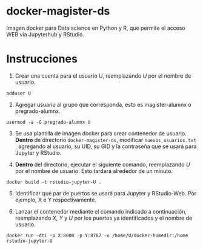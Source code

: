 # docker-magister-ds
Imagen docker para Data science en Python y R, que permite el acceso WEB vía  Jupyterhub y RStudio.

# Instrucciones

1. Crear una cuenta para el usuario U, reemplazando *U* por el nombre de usuario.

```adduser U```

2. Agregar usuario al grupo que corresponda, esto es  magister-alumnx o pregrado-alumnx. 

```
usermod -a -G pregrado-alumnx U
```

3. Se usa plantilla de imagen docker para crear contenedor de usuario. **Dentro** de directorio `docker-magister-ds`, modificar `nuevos_usuarios.txt` , agregando al usuario, su UID, su GID y la contraseña que se usará para Jupyter y RStudio.

4. **Dentro** del directorio, ejecutar el siguiente comando, reemplazando *U* por el nombre de usuario. Esto tardará alrededor de un minuto.

```
docker build -t rstudio-jupyter-U .
```

5. Identificar qué par de puertos se usará para Jupyter y RStudio-Web. Por ejemplo, X e Y respectivamente. 

6. Lanzar el contenedor mediante el comando indicado a continuación, reemplazando *X*, *Y* y *U* por los puertos ya identificados y el nombre de usuario.

```
docker run -dti -p X:8000 -p Y:8787 -v /home/U/docker-homedir:/home rstudio-jupyter-U
```





